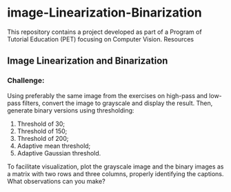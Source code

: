 # image-Linearization-Binarization
This repository contains a project developed as part of a Program of Tutorial Education (PET) focusing on Computer Vision.  Resources

<h2>Image Linearization and Binarization</h2>

<h3>Challenge:</h3>
<p>Using preferably the same image from the exercises on high-pass and low-pass filters, convert the image to grayscale and display the result. Then, generate binary versions using thresholding:</p>
<ol>
  <li>Threshold of 30;</li>
  <li>Threshold of 150;</li>
  <li>Threshold of 200;</li>
  <li>Adaptive mean threshold;</li>
  <li>Adaptive Gaussian threshold.</li>
</ol>
<p>To facilitate visualization, plot the grayscale image and the binary images as a matrix with two rows and three columns, properly identifying the captions. What observations can you make?</p>
